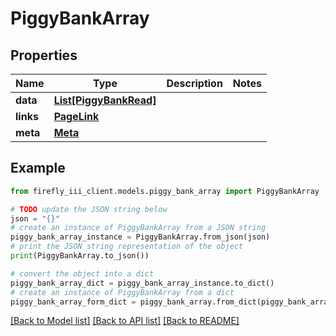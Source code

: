 # PiggyBankArray


## Properties

Name | Type | Description | Notes
------------ | ------------- | ------------- | -------------
**data** | [**List[PiggyBankRead]**](PiggyBankRead.md) |  | 
**links** | [**PageLink**](PageLink.md) |  | 
**meta** | [**Meta**](Meta.md) |  | 

## Example

```python
from firefly_iii_client.models.piggy_bank_array import PiggyBankArray

# TODO update the JSON string below
json = "{}"
# create an instance of PiggyBankArray from a JSON string
piggy_bank_array_instance = PiggyBankArray.from_json(json)
# print the JSON string representation of the object
print(PiggyBankArray.to_json())

# convert the object into a dict
piggy_bank_array_dict = piggy_bank_array_instance.to_dict()
# create an instance of PiggyBankArray from a dict
piggy_bank_array_form_dict = piggy_bank_array.from_dict(piggy_bank_array_dict)
```
[[Back to Model list]](../README.md#documentation-for-models) [[Back to API list]](../README.md#documentation-for-api-endpoints) [[Back to README]](../README.md)


